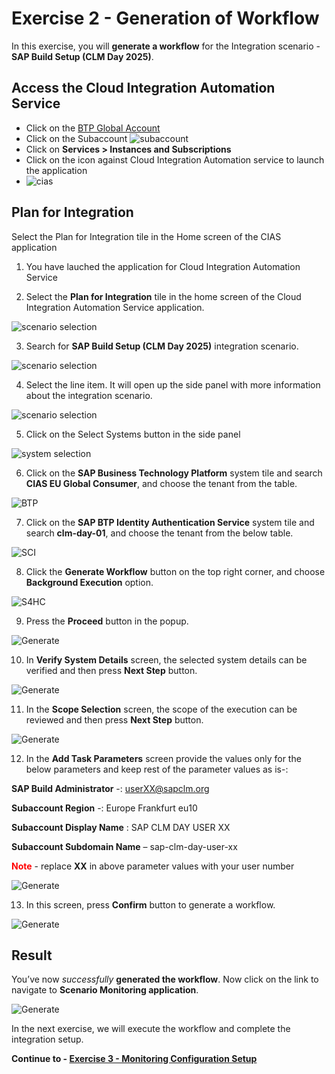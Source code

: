 # Exercise 2 - Generation of Workflow
In this exercise, you will __generate a workflow__ for the Integration scenario - __SAP Build Setup (CLM Day 2025)__.

## Access the Cloud Integration Automation Service

* Click on the [BTP Global Account](https://emea.cockpit.btp.cloud.sap/cockpit/?idp=clm-day-01.accounts.ondemand.com#/globalaccount/9d88d4f5-c80a-4986-8a56-dbf4b7b5a223)
* Click on the Subaccount
  ![subaccount](../images/subaccount.png)
* Click on **Services > Instances and Subscriptions**
* Click on the icon against Cloud Integration Automation service to launch the application
* ![cias](../images/cias.png)


## Plan for Integration

Select the Plan for Integration tile in the Home screen of the CIAS application

1. You have lauched the application for Cloud Integration Automation Service


2. Select the __Plan for Integration__ tile in the home screen of the Cloud Integration Automation Service application.
   
![scenario selection](../images/plan_handson_1.png)


3. Search for **SAP Build Setup (CLM Day 2025)** integration scenario.

![scenario selection](../images/plan_handson_2.png)


4. Select the line item. It will open up the side panel with more information about the integration scenario.

![scenario selection](../images/plan_handson_3.png)


5. Click on the Select Systems button in the side panel
   
![system selection](../images/plan_handson_4.png)


6.	Click on the **SAP Business Technology Platform** system tile and search **CIAS EU Global Consumer**, and choose the tenant from the table.

![BTP](../images/plan_handson_5.png)

  
7.	Click on the **SAP BTP Identity Authentication Service** system tile and search **clm-day-01**, and choose the tenant from the below table.

![SCI](../images/plan_handson_6.png)


8. Click the **Generate Workflow** button on the top right corner, and choose **Background Execution** option.

![S4HC](../images/plan_handson_7.png)

9.	Press the **Proceed** button in the popup. 

![Generate](../images/plan_handson_8.png)

10. In **Verify System Details** screen, the selected system details can be verified and then press **Next Step** button. 

![Generate](../images/plan_handson_9.png)

11. In the **Scope Selection** screen, the scope of the execution can be reviewed and then press **Next Step** button.

![Generate](../images/plan_handson_10.png)

12. In the **Add Task Parameters** screen provide the values only for the below parameters and keep rest of the parameter values as is-:

**SAP Build Administrator** -: userXX@sapclm.org

**Subaccount Region** -: Europe Frankfurt eu10

**Subaccount Display Name** :  SAP CLM DAY USER XX 

**Subaccount Subdomain Name** – sap-clm-day-user-xx


<span style="color:red">**Note**</span> - replace **XX** in above parameter values with your user number 

![Generate](../images/plan_handson_11.png)

13. In this screen, press **Confirm** button to generate a workflow.
    
![Generate](../images/plan_handson_12.png)

## Result

You’ve now _successfully_ **generated the workflow**. Now click on the link to navigate to **Scenario Monitoring application**.

![Generate](../images/plan_handson_13.png)




In the next exercise, we will execute the workflow and complete the integration setup.

**Continue to - [Exercise 3 - Monitoring Configuration Setup](../ex3/README.md)**
